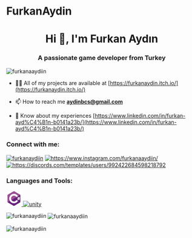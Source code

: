 # FurkanAydin
<h1 align="center">Hi 👋, I'm Furkan Aydın</h1>
<h3 align="center">A passionate game developer from Turkey</h3>

<p align="left"> <img src="https://komarev.com/ghpvc/?username=furkanaaydiin&label=Profile%20views&color=0e75b6&style=flat" alt="furkanaaydiin" /> </p>

- 👨‍💻 All of my projects are available at [https://furkanaydin.itch.io/](https://furkanaydin.itch.io/)

- 📫 How to reach me **aydinbcs@gmail.com**

- 📄 Know about my experiences [https://www.linkedin.com/in/furkan-ayd%C4%B1n-b0141a23b/](https://www.linkedin.com/in/furkan-ayd%C4%B1n-b0141a23b/)

<h3 align="left">Connect with me:</h3>
<p align="left">
<a href="https://linkedin.com/in/furkanaydiin" target="blank"><img align="center" src="https://raw.githubusercontent.com/rahuldkjain/github-profile-readme-generator/master/src/images/icons/Social/linked-in-alt.svg" alt="furkanaydiin" height="30" width="40" /></a>
<a href="https://www.instagram.com/furkanaaydiin/" target="blank"><img align="center" src="https://raw.githubusercontent.com/rahuldkjain/github-profile-readme-generator/master/src/images/icons/Social/instagram.svg" alt="https://www.instagram.com/furkanaaydiin/" height="30" width="40" /></a>
<a href="https://discord.gg/https://discords.com/templates/users/992422684598218792" target="blank"><img align="center" src="https://raw.githubusercontent.com/rahuldkjain/github-profile-readme-generator/master/src/images/icons/Social/discord.svg" alt="https://discords.com/templates/users/992422684598218792" height="30" width="40" /></a>
</p>

<h3 align="left">Languages and Tools:</h3>
<p align="left"> <a href="https://www.w3schools.com/cs/" target="_blank" rel="noreferrer"> <img src="https://raw.githubusercontent.com/devicons/devicon/master/icons/csharp/csharp-original.svg" alt="csharp" width="40" height="40"/> </a> <a href="https://unity.com/" target="_blank" rel="noreferrer"> <img src="https://www.vectorlogo.zone/logos/unity3d/unity3d-icon.svg" alt="unity" width="40" height="40"/> </a> </p>

<p><img align="left" src="https://github-readme-stats.vercel.app/api/top-langs?username=furkanaaydiin&show_icons=true&locale=en&layout=compact" alt="furkanaaydiin" /></p>

<p>&nbsp;<img align="center" src="https://github-readme-stats.vercel.app/api?username=furkanaaydiin&show_icons=true&locale=en" alt="furkanaaydiin" /></p>

<p><img align="center" src="https://github-readme-streak-stats.herokuapp.com/?user=furkanaaydiin&" alt="furkanaaydiin" /></p>

